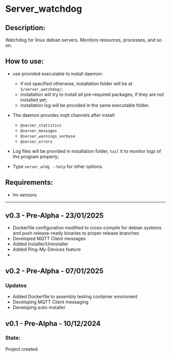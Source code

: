 # Server_watchdog
## Description:
Watchdog for linux debian servers.
Monitors resources, processes, and so on.
## How to use:
- use provided executable to install daemon:
    - if not specified otherwise, installation folder will be at `$/server_watchdog/`;
    - installation will try to install all pre-required packages, if they are not installed yet;
    - installation log will be provided in the same executable folder.

- The daemon provides mqtt channels after install:
    - `@server_statistics`
    - `@server_messages`
    - `@server_warnings_verbose`
    - `@server_errors`

- Log files will be provided in installation folder, `tail` it to monitor logs of the program properly;

- Type `server_wtdg --help` for other options.

## Requirements:
- lm-sensors

---
## v0.3 - Pre-Alpha - 23/01/2025
- Dockerfile configuration modified to cross-compile for debian systems and push release-ready binaries to proper release branches
- Developed MQTT Client messages
- Added Installer/Uninstaller
- Added Ping-My-Devices feature
- 

## v0.2 - Pre-Alpha - 07/01/2025
### Updates
- Added Dockerfile to assembly testing container enviroment
- Developing MQTT Client messaging 
- Developing auto-installer

## v0.1 - Pre-Alpha - 10/12/2024
### State:
Project created.

